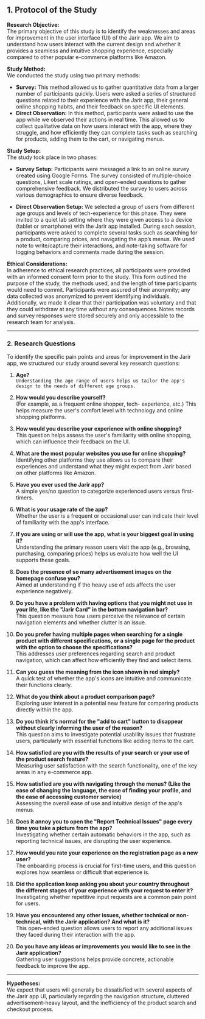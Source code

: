 ## **1. Protocol of the Study**

**Research Objective:**  
The primary objective of this study is to identify the weaknesses and areas for improvement in the user interface (UI) of the Jarir app. We aim to understand how users interact with the current design and whether it provides a seamless and intuitive shopping experience, especially compared to other popular e-commerce platforms like Amazon.

**Study Method:**  
We conducted the study using two primary methods:
- **Survey:** This method allowed us to gather quantitative data from a larger number of participants quickly. Users were asked a series of structured questions related to their experience with the Jarir app, their general online shopping habits, and their feedback on specific UI elements.
- **Direct Observation:** In this method, participants were asked to use the app while we observed their actions in real time. This allowed us to collect qualitative data on how users interact with the app, where they struggle, and how efficiently they can complete tasks such as searching for products, adding them to the cart, or navigating menus.

**Study Setup:**  
The study took place in two phases:
- **Survey Setup:** Participants were messaged a link to an online survey created using Google Forms. The survey consisted of multiple-choice questions, Likert scale ratings, and open-ended questions to gather comprehensive feedback. We distributed the survey to users across various demographics to ensure diverse feedback.
  
- **Direct Observation Setup:** We selected a group of users from different age groups and levels of tech-experience for this phase. They were invited to a quiet lab setting where they were given access to a device (tablet or smartphone) with the Jarir app installed. During each session, participants were asked to complete several tasks such as searching for a product, comparing prices, and navigating the app’s menus. We used note to write/capture their interactions, and note-taking software for logging behaviors and comments made during the session.

**Ethical Considerations:**  
In adherence to ethical research practices, all participants were provided with an informed consent form prior to the study. This form outlined the purpose of the study, the methods used, and the length of time participants would need to commit. Participants were assured of their anonymity; any data collected was anonymized to prevent identifying individuals. Additionally, we made it clear that their participation was voluntary and that they could withdraw at any time without any consequences. Notes records and survey responses were stored securely and only accessible to the research team for analysis.

---

### **2. Research Questions**

To identify the specific pain points and areas for improvement in the Jarir app, we structured our study around several key research questions:

1. **Age?**  
   ```Understanding the age range of users helps us tailor the app's design to the needs of different age groups.```

2. **How would you describe yourself?**  
   (For example, as a frequent online shopper, tech- experience, etc.) This helps measure the user's comfort level with technology and online shopping platforms.

3. **How would you describe your experience with online shopping?**  
   This question helps assess the user's familiarity with online shopping, which can influence their feedback on the UI.

4. **What are the most popular websites you use for online shopping?**  
   Identifying other platforms they use allows us to compare their experiences and understand what they might expect from Jarir based on other platforms like Amazon.

5. **Have you ever used the Jarir app?**  
   A simple yes/no question to categorize experienced users versus first-timers.

6. **What is your usage rate of the app?**  
   Whether the user is a frequent or occasional user can indicate their level of familiarity with the app's interface.

7. **If you are using or will use the app, what is your biggest goal in using it?**  
   Understanding the primary reason users visit the app (e.g., browsing, purchasing, comparing prices) helps us evaluate how well the UI supports these goals.

8. **Does the presence of so many advertisement images on the homepage confuse you?**  
   Aimed at understanding if the heavy use of ads affects the user experience negatively.

9. **Do you have a problem with having options that you might not use in your life, like the "Jarir Card" in the bottom navigation bar?**  
   This question measure how users perceive the relevance of certain navigation elements and whether clutter is an issue.

10. **Do you prefer having multiple pages when searching for a single product with different specifications, or a single page for the product with the option to choose the specifications?**  
    This addresses user preferences regarding search and product navigation, which can affect how efficiently they find and select items.

11. **Can you guess the meaning from the icon shown in red simply?**  
    A quick test of whether the app's icons are intuitive and communicate their functions clearly.

12. **What do you think about a product comparison page?**  
    Exploring user interest in a potential new feature for comparing products directly within the app.

13. **Do you think it's normal for the "add to cart" button to disappear without clearly informing the user of the reason?**  
    This question aims to investigate potential usability issues that frustrate users, particularly with essential functions like adding items to the cart.

14. **How satisfied are you with the results of your search or your use of the product search feature?**  
    Measuring user satisfaction with the search functionality, one of the key areas in any e-commerce app.

15. **How satisfied are you with navigating through the menus? (Like the ease of changing the language, the ease of finding your profile, and the ease of accessing customer service)**  
    Assessing the overall ease of use and intuitive design of the app's menus.

16. **Does it annoy you to open the "Report Technical Issues" page every time you take a picture from the app?**  
    Investigating whether certain automatic behaviors in the app, such as reporting technical issues, are disrupting the user experience.

17. **How would you rate your experience on the registration page as a new user?**  
    The onboarding process is crucial for first-time users, and this question explores how seamless or difficult that experience is.

18. **Did the application keep asking you about your country throughout the different stages of your experience with your request to enter it?**  
    Investigating whether repetitive input requests are a common pain point for users.

19. **Have you encountered any other issues, whether technical or non-technical, with the Jarir application? And what is it?**  
    This open-ended question allows users to report any additional issues they faced during their interaction with the app.

20. **Do you have any ideas or improvements you would like to see in the Jarir application?**  
    Gathering user suggestions helps provide concrete, actionable feedback to improve the app.

---

**Hypotheses:**  
We expect that users will generally be dissatisfied with several aspects of the Jarir app UI, particularly regarding the navigation structure, cluttered advertisement-heavy layout, and the inefficiency of the product search and checkout process.
